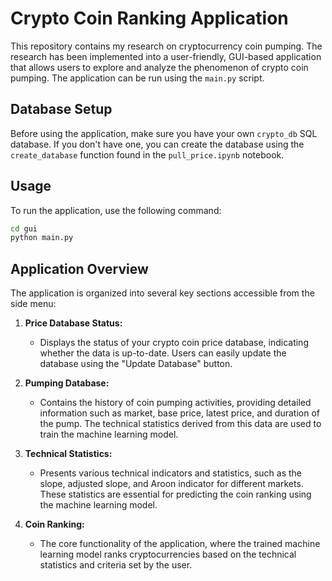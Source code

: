 # Crypto Coin Ranking Application

This repository contains my research on cryptocurrency coin pumping. The research has been implemented into a user-friendly, GUI-based application that allows users to explore and analyze the phenomenon of crypto coin pumping. The application can be run using the `main.py` script.

## Database Setup

Before using the application, make sure you have your own `crypto_db` SQL database. If you don't have one, you can create the database using the `create_database` function found in the `pull_price.ipynb` notebook.

## Usage

To run the application, use the following command:

```bash
cd gui
python main.py
```

## Application Overview

The application is organized into several key sections accessible from the side menu:

1. **Price Database Status:**
   - Displays the status of your crypto coin price database, indicating whether the data is up-to-date. Users can easily update the database using the "Update Database" button.

2. **Pumping Database:**
   - Contains the history of coin pumping activities, providing detailed information such as market, base price, latest price, and duration of the pump. The technical statistics derived from this data are used to train the machine learning model.

3. **Technical Statistics:**
   - Presents various technical indicators and statistics, such as the slope, adjusted slope, and Aroon indicator for different markets. These statistics are essential for predicting the coin ranking using the machine learning model.

4. **Coin Ranking:**
   - The core functionality of the application, where the trained machine learning model ranks cryptocurrencies based on the technical statistics and criteria set by the user.